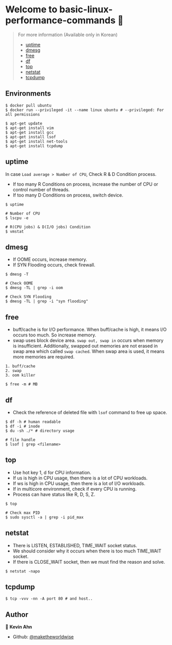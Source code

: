 # Welcome to basic-linux-performance-commands 👋

> For more information (Available only in Korean)
>
> - [uptime](/docs/uptime/README.md)
> - [dmesg](/docs/dmesg/README.md)
> - [free](/docs/free/README.md)
> - [df](/docs/df/README.md)
> - [top](/docs/top/README.md)
> - [netstat](/docs/netstat/README.md)
> - [tcpdump](/docs/tcpdump/README.md)

## Environments

```shell
$ docker pull ubuntu
$ docker run --privileged -it --name linux ubuntu # --privileged: For all permissions
```

```shell
$ apt-get update
$ apt-get install vim
$ apt-get install gcc
$ apt-get install lsof
$ apt-get install net-tools
$ apt-get install tcpdump
```

## uptime

In case `Load average > Number of CPU`, Check R & D Condition process.

- If too many R Conditions on process, increase the number of CPU or control number of threads.
- If too many D Conditions on process, switch device.

```shell
$ uptime

# Number of CPU
$ lscpu -e

# R(CPU jobs) & D(I/O jobs) Condition
$ vmstat
```

## dmesg

- If OOME occurs, increase memory.
- If SYN Flooding occurs, check firewall.

```shell
$ dmesg -T

# Check OOME
$ dmesg -TL | grep -i oom

# Check SYN Flooding
$ dmesg -TL | grep -i "syn flooding"
```

## free

- buff/cache is for I/O performance. When buff/cache is high, it means I/O occurs too much. So increase memory.
- swap uses block device area. `swap out, swap in` occurs when memory is insufficient. Additionally, swapped out memories are not erased in swap area which called `swap cached`. When swap area is used, it means more memories are required.

```
1. buff/cache
2. swap
3. oom killer
```

```shell
$ free -m # MB
```

## df

- Check the reference of deleted file with `lsof` command to free up space.

```shell
$ df -h # human readable
$ df -i # inode
$ du -sh ./* # directory usage

# file handle
$ lsof | grep <filename>
```

## top

- Use hot key 1, d for CPU information.
- If us is high in CPU usage, then there is a lot of CPU workloads.
- If ws is high in CPU usage, then there is a lot of I/O workloads.
- If in multicore environment, check if every CPU is running.
- Process can have status like R, D, S, Z.

```shell
$ top

# Check max PID
$ sudo sysctl -a | grep -i pid_max
```

## netstat

- There is LISTEN, ESTABLISHED, TIME_WAIT socket status.
- We should consider why it occurs when there is too much TIME_WAIT socket.
- If there is CLOSE_WAIT socket, then we must find the reason and solve.

```shell
$ netstat -napo
```

## tcpdump

```shell
$ tcp -vvv -nn -A port 80 # and host..
```

## Author

👤 **Kevin Ahn**

- Github: [@maketheworldwise](https://github.com/maketheworldwise)
